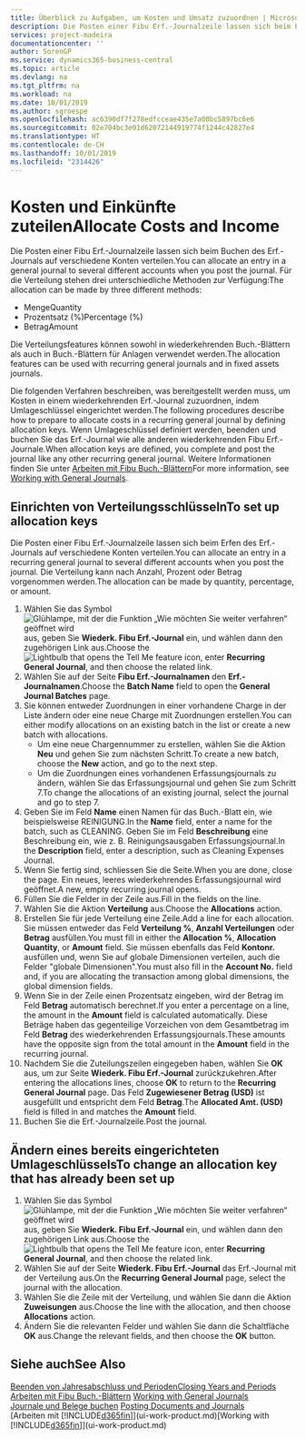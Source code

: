 ```yaml
---
title: Überblick zu Aufgaben, um Kosten und Umsatz zuzuordnen | Microsoft Docs
description: Die Posten einer Fibu Erf.-Journalzeile lassen sich beim Erfen des Erf.-Journals auf verschiedene Konten verteilen.
services: project-madeira
documentationcenter: ''
author: SorenGP
ms.service: dynamics365-business-central
ms.topic: article
ms.devlang: na
ms.tgt_pltfrm: na
ms.workload: na
ms.date: 10/01/2019
ms.author: sgroespe
ms.openlocfilehash: ac6390df7f278edfcceae435e7a00bc5897bc6e6
ms.sourcegitcommit: 02e704bc3e01d62072144919774f1244c42827e4
ms.translationtype: HT
ms.contentlocale: de-CH
ms.lasthandoff: 10/01/2019
ms.locfileid: "2314426"
---
```

# <a name="allocate-costs-and-income"></a><span data-ttu-id="65920-103">Kosten und Einkünfte zuteilen</span><span class="sxs-lookup"><span data-stu-id="65920-103">Allocate Costs and Income</span></span>
<span data-ttu-id="65920-104">Die Posten einer Fibu Erf.-Journalzeile lassen sich beim Buchen des Erf.-Journals auf verschiedene Konten verteilen.</span><span class="sxs-lookup"><span data-stu-id="65920-104">You can allocate an entry in a general journal to several different accounts when you post the journal.</span></span> <span data-ttu-id="65920-105">Für die Verteilung stehen drei unterschiedliche Methoden zur Verfügung:</span><span class="sxs-lookup"><span data-stu-id="65920-105">The allocation can be made by three different methods:</span></span>

* <span data-ttu-id="65920-106">Menge</span><span class="sxs-lookup"><span data-stu-id="65920-106">Quantity</span></span>
* <span data-ttu-id="65920-107">Prozentsatz (%)</span><span class="sxs-lookup"><span data-stu-id="65920-107">Percentage (%)</span></span>
* <span data-ttu-id="65920-108">Betrag</span><span class="sxs-lookup"><span data-stu-id="65920-108">Amount</span></span>

<span data-ttu-id="65920-109">Die Verteilungsfeatures können sowohl in wiederkehrenden Buch.-Blättern als auch in Buch.-Blättern für Anlagen verwendet werden.</span><span class="sxs-lookup"><span data-stu-id="65920-109">The allocation features can be used with recurring general journals and in fixed assets journals.</span></span>
<!--You can also distribute the cost or revenue of a line to an intercompany partner when you post a sales or purchase document. When you post the document, a line will be posted in your general journal, and a corresponding line will be created in the intercompany outbox.-->

<span data-ttu-id="65920-110">Die folgenden Verfahren beschreiben, was bereitgestellt werden muss, um Kosten in einem wiederkehrenden Erf.-Journal zuzuordnen, indem Umlageschlüssel eingerichtet werden.</span><span class="sxs-lookup"><span data-stu-id="65920-110">The following procedures describe how to prepare to allocate costs in a recurring general journal by defining allocation keys.</span></span> <span data-ttu-id="65920-111">Wenn Umlageschlüssel definiert werden, beenden und buchen Sie das Erf.-Journal wie alle anderen wiederkehrenden Fibu Erf.-Journale.</span><span class="sxs-lookup"><span data-stu-id="65920-111">When allocation keys are defined, you complete and post the journal like any other recurring general journal.</span></span> <span data-ttu-id="65920-112">Weitere Informationen finden Sie unter [Arbeiten mit Fibu Buch.-Blättern](ui-work-general-journals.md)</span><span class="sxs-lookup"><span data-stu-id="65920-112">For more information, see [Working with General Journals](ui-work-general-journals.md).</span></span>

## <a name="to-set-up-allocation-keys"></a><span data-ttu-id="65920-113">Einrichten von Verteilungsschlüsseln</span><span class="sxs-lookup"><span data-stu-id="65920-113">To set up allocation keys</span></span>
<span data-ttu-id="65920-114">Die Posten einer Fibu Erf.-Journalzeile lassen sich beim Erfen des Erf.-Journals auf verschiedene Konten verteilen.</span><span class="sxs-lookup"><span data-stu-id="65920-114">You can allocate an entry in a recurring general journal to several different accounts when you post the journal.</span></span> <span data-ttu-id="65920-115">Die Verteilung kann nach Anzahl, Prozent oder Betrag vorgenommen werden.</span><span class="sxs-lookup"><span data-stu-id="65920-115">The allocation can be made by quantity, percentage, or amount.</span></span>
1. <span data-ttu-id="65920-116">Wählen Sie das Symbol ![Glühlampe, mit der die Funktion „Wie möchten Sie weiter verfahren“ geöffnet wird](media/ui-search/search_small.png "Wie möchten Sie weiter verfahren?") aus, geben Sie **Wiederk. Fibu Erf.-Journal** ein, und wählen dann den zugehörigen Link aus.</span><span class="sxs-lookup"><span data-stu-id="65920-116">Choose the ![Lightbulb that opens the Tell Me feature](media/ui-search/search_small.png "Tell me what you want to do") icon, enter **Recurring General Journal**, and then choose the related link.</span></span>
2. <span data-ttu-id="65920-117">Wählen Sie auf der Seite **Fibu Erf.-Journalnamen** den **Erf.-Journalnamen**.</span><span class="sxs-lookup"><span data-stu-id="65920-117">Choose the **Batch Name** field to open the **General Journal Batches** page.</span></span>
3. <span data-ttu-id="65920-118">Sie können entweder Zuordnungen in einer vorhandene Charge in der Liste ändern oder eine neue Charge mit Zuordnungen erstellen.</span><span class="sxs-lookup"><span data-stu-id="65920-118">You can either modify allocations on an existing batch in the list or create a new batch with allocations.</span></span>
   * <span data-ttu-id="65920-119">Um eine neue Chargennummer zu erstellen, wählen Sie die Aktion **Neu** und gehen Sie zum nächsten Schritt.</span><span class="sxs-lookup"><span data-stu-id="65920-119">To create a new batch, choose the **New** action, and go to the next step.</span></span>
   * <span data-ttu-id="65920-120">Um die Zuordnungen eines vorhandenen Erfassungsjournals zu ändern, wählen Sie das Erfassungsjournal und gehen Sie zum Schritt 7.</span><span class="sxs-lookup"><span data-stu-id="65920-120">To change the allocations of an existing journal, select the journal and go to step 7.</span></span>    
4. <span data-ttu-id="65920-121">Geben Sie im Feld **Name** einen Namen für das Buch.-Blatt ein, wie beispielsweise REINIGUNG.</span><span class="sxs-lookup"><span data-stu-id="65920-121">In the **Name** field, enter a name for the batch, such as CLEANING.</span></span> <span data-ttu-id="65920-122">Geben Sie im Feld **Beschreibung** eine Beschreibung ein, wie z. B. Reinigungsausgaben Erfassungsjournal.</span><span class="sxs-lookup"><span data-stu-id="65920-122">In the **Description** field, enter a description, such as Cleaning Expenses Journal.</span></span>
5. <span data-ttu-id="65920-123">Wenn Sie fertig sind, schliessen Sie die Seite.</span><span class="sxs-lookup"><span data-stu-id="65920-123">When you are done, close the page.</span></span> <span data-ttu-id="65920-124">Ein neues, leeres wiederkehrendes Erfassungsjournal wird geöffnet.</span><span class="sxs-lookup"><span data-stu-id="65920-124">A new, empty recurring journal opens.</span></span>
6. <span data-ttu-id="65920-125">Füllen Sie die Felder in der Zeile aus.</span><span class="sxs-lookup"><span data-stu-id="65920-125">Fill in the fields on the line.</span></span>
7. <span data-ttu-id="65920-126">Wählen Sie die Aktion **Verteilung** aus.</span><span class="sxs-lookup"><span data-stu-id="65920-126">Choose the **Allocations** action.</span></span>
8. <span data-ttu-id="65920-127">Erstellen Sie für jede Verteilung eine Zeile.</span><span class="sxs-lookup"><span data-stu-id="65920-127">Add a line for each allocation.</span></span> <span data-ttu-id="65920-128">Sie müssen entweder das Feld **Verteilung %**, **Anzahl Verteilungen** oder **Betrag** ausfüllen.</span><span class="sxs-lookup"><span data-stu-id="65920-128">You must fill in either the **Allocation %**, **Allocation Quantity**, or **Amount** field.</span></span> <span data-ttu-id="65920-129">Sie müssen ebenfalls das Feld **Kontonr.** ausfüllen und, wenn Sie auf globale Dimensionen verteilen, auch die Felder "globale Dimensionen".</span><span class="sxs-lookup"><span data-stu-id="65920-129">You must also fill in the **Account No.** field and, if you are allocating the transaction among global dimensions, the global dimension fields.</span></span>
9. <span data-ttu-id="65920-130">Wenn Sie in der Zeile einen Prozentsatz eingeben, wird der Betrag im Feld **Betrag** automatisch berechnet.</span><span class="sxs-lookup"><span data-stu-id="65920-130">If you enter a percentage on a line, the amount in the **Amount** field is calculated automatically.</span></span> <span data-ttu-id="65920-131">Diese Beträge haben das gegenteilige Vorzeichen von dem Gesamtbetrag im Feld **Betrag** des wiederkehrenden Erfassungsjournals.</span><span class="sxs-lookup"><span data-stu-id="65920-131">These amounts have the opposite sign from the total amount in the **Amount** field in the recurring journal.</span></span>
10. <span data-ttu-id="65920-132">Nachdem Sie die Zuteilungszeilen eingegeben haben, wählen Sie **OK** aus, um zur Seite **Wiederk. Fibu Erf.-Journal** zurückzukehren.</span><span class="sxs-lookup"><span data-stu-id="65920-132">After entering the allocations lines, choose **OK** to return to the **Recurring General Journal** page.</span></span> <span data-ttu-id="65920-133">Das Feld **Zugewiesener Betrag (USD)** ist ausgefüllt und entspricht dem Feld **Betrag**.</span><span class="sxs-lookup"><span data-stu-id="65920-133">The **Allocated Amt. (USD)** field is filled in and matches the **Amount** field.</span></span>
11. <span data-ttu-id="65920-134">Buchen Sie die Erf.-Journalzeile.</span><span class="sxs-lookup"><span data-stu-id="65920-134">Post the journal.</span></span>

## <a name="to-change-an-allocation-key-that-has-already-been-set-up"></a><span data-ttu-id="65920-135">Ändern eines bereits eingerichteten Umlageschlüssels</span><span class="sxs-lookup"><span data-stu-id="65920-135">To change an allocation key that has already been set up</span></span>
1. <span data-ttu-id="65920-136">Wählen Sie das Symbol ![Glühlampe, mit der die Funktion „Wie möchten Sie weiter verfahren“ geöffnet wird](media/ui-search/search_small.png "Wie möchten Sie weiter verfahren?") aus, geben Sie **Wiederk. Fibu Erf.-Journal** ein, und wählen dann den zugehörigen Link aus.</span><span class="sxs-lookup"><span data-stu-id="65920-136">Choose the ![Lightbulb that opens the Tell Me feature](media/ui-search/search_small.png "Tell me what you want to do") icon, enter **Recurring General Journal**, and then choose the related link.</span></span>
2. <span data-ttu-id="65920-137">Wählen Sie auf der Seite **Wiederk. Fibu Erf.-Journal** das Erf.-Journal mit der Verteilung aus.</span><span class="sxs-lookup"><span data-stu-id="65920-137">On the **Recurring General Journal** page, select the journal with the allocation.</span></span>
3. <span data-ttu-id="65920-138">Wählen Sie die Zeile mit der Verteilung, und wählen Sie dann die Aktion **Zuweisungen** aus.</span><span class="sxs-lookup"><span data-stu-id="65920-138">Choose the line with the allocation, and then choose **Allocations** action.</span></span>
4. <span data-ttu-id="65920-139">Ändern Sie die relevanten Felder und wählen Sie dann die Schaltfläche **OK** aus.</span><span class="sxs-lookup"><span data-stu-id="65920-139">Change the relevant fields, and then choose the **OK** button.</span></span>

## <a name="see-also"></a><span data-ttu-id="65920-140">Siehe auch</span><span class="sxs-lookup"><span data-stu-id="65920-140">See Also</span></span>
[<span data-ttu-id="65920-141">Beenden von Jahresabschluss und Perioden</span><span class="sxs-lookup"><span data-stu-id="65920-141">Closing Years and Periods</span></span>](year-close-years-periods.md)  
<span data-ttu-id="65920-142">[Arbeiten mit Fibu Buch.-Blättern](ui-work-general-journals.md)  </span><span class="sxs-lookup"><span data-stu-id="65920-142">[Working with General Journals](ui-work-general-journals.md)  </span></span>  
<span data-ttu-id="65920-143">[Journale und Belege buchen](ui-post-documents-journals.md)  </span><span class="sxs-lookup"><span data-stu-id="65920-143">[Posting Documents and Journals](ui-post-documents-journals.md)  </span></span>  
<span data-ttu-id="65920-144">[Arbeiten mit [!INCLUDE[d365fin](includes/d365fin_md.md)]](ui-work-product.md)</span><span class="sxs-lookup"><span data-stu-id="65920-144">[Working with [!INCLUDE[d365fin](includes/d365fin_md.md)]](ui-work-product.md)</span></span>
